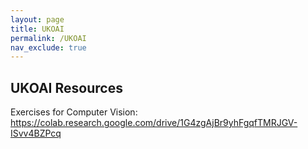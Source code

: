 ```yaml
---
layout: page
title: UKOAI
permalink: /UKOAI
nav_exclude: true
---
```


## UKOAI Resources

Exercises for Computer Vision: https://colab.research.google.com/drive/1G4zgAjBr9yhFgqfTMRJGV-ISvv4BZPcq